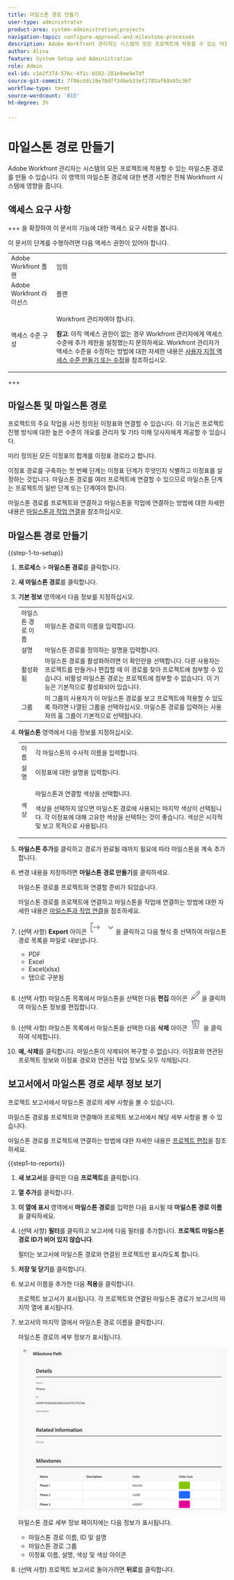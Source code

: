 ```yaml
---
title: 마일스톤 경로 만들기
user-type: administrator
product-area: system-administration;projects
navigation-topic: configure-approval-and-milestone-processes
description: Adobe Workfront 관리자는 시스템의 모든 프로젝트에 적용할 수 있는 마일스톤 경로를 만들 수 있습니다. 이 영역의 마일스톤 경로에 대한 변경 사항은 전체 Workfront 시스템에 영향을 줍니다.
author: Alina
feature: System Setup and Administration
role: Admin
exl-id: c1e2f374-576c-4f1c-b502-281e8ee9e7df
source-git-commit: 7f96cddc18e70dff34beb33ef2785af69a55c36f
workflow-type: tm+mt
source-wordcount: '815'
ht-degree: 3%

---
```


# 마일스톤 경로 만들기

<!--Audited: 07/2024-->

<!--
NOTE: DON'T DELETE, DRAFT OR HIDE THIS ARTICLE. IT IS LINKED TO THE PRODUCT, THROUGH THE CONTEXT SENSITIVE HELP LINKS.
-->

<!--<span class="preview">The highlighted information on this page refers to functionality not yet generally available. It is available only in the Preview environment for all customers. After the monthly releases to Production, the same features are also available in the Production environment for customers who enabled fast releases. </span>   

<span class="preview">For information about fast releases, see [Enable or disable fast releases for your organization](/help/quicksilver/administration-and-setup/set-up-workfront/configure-system-defaults/enable-fast-release-process.md). </span>-->

Adobe Workfront 관리자는 시스템의 모든 프로젝트에 적용할 수 있는 마일스톤 경로를 만들 수 있습니다. 이 영역의 마일스톤 경로에 대한 변경 사항은 전체 Workfront 시스템에 영향을 줍니다.

## 액세스 요구 사항

+++ 을 확장하여 이 문서의 기능에 대한 액세스 요구 사항을 봅니다.

이 문서의 단계를 수행하려면 다음 액세스 권한이 있어야 합니다.

<table style="table-layout:auto"> 
 <col> 
 <col> 
 <tbody> 
  <tr> 
   <td role="rowheader">Adobe Workfront 플랜</td> 
   <td>임의</td> 
  </tr> 
  <tr> 
   <td role="rowheader">Adobe Workfront 라이선스</td> 
   <td>플랜</td> 
  </tr> 
  <tr> 
   <td role="rowheader">액세스 수준 구성</td> 
   <td> <p>Workfront 관리자여야 합니다.</p> <p><b>참고</b>: 아직 액세스 권한이 없는 경우 Workfront 관리자에게 액세스 수준에 추가 제한을 설정했는지 문의하세요. Workfront 관리자가 액세스 수준을 수정하는 방법에 대한 자세한 내용은 <a href="../../../administration-and-setup/add-users/configure-and-grant-access/create-modify-access-levels.md" class="MCXref xref">사용자 지정 액세스 수준 만들기 또는 수정</a>을 참조하십시오.</p> </td> 
  </tr> 
 </tbody> 
</table>

+++

## 마일스톤 및 마일스톤 경로

프로젝트의 주요 작업을 사전 정의된 이정표와 연결할 수 있습니다. 이 기능은 프로젝트 진행 방식에 대한 높은 수준의 개요를 관리자 및 기타 이해 당사자에게 제공할 수 있습니다.

미리 정의된 모든 이정표의 합계를 이정표 경로라고 합니다.

이정표 경로를 구축하는 첫 번째 단계는 이정표 단계가 무엇인지 식별하고 이정표를 설정하는 것입니다. 마일스톤 경로를 여러 프로젝트에 연결할 수 있으므로 마일스톤 단계는 프로젝트의 일반 단계 또는 단계여야 합니다.

마일스톤 경로를 프로젝트와 연결하고 마일스톤을 작업에 연결하는 방법에 대한 자세한 내용은 [마일스톤과 작업 연결](../../../manage-work/tasks/manage-tasks/associate-milestones-with-tasks.md)을 참조하십시오.

## 마일스톤 경로 만들기

{{step-1-to-setup}}

1. **프로세스** > **마일스톤 경로**&#x200B;를 클릭합니다.
1. **새 마일스톤 경로**&#x200B;를 클릭합니다.
1. **기본 정보** 영역에서 다음 정보를 지정하십시오.

   <table style="table-layout:auto">
    <tr>
      <td>마일스톤 경로 이름</td>
       <td>마일스톤 경로의 이름을 입력합니다.</td>
    </tr>
    <tr>
      <td>설명</td>
      <td>마일스톤 경로를 정의하는 설명을 입력합니다.</td>
    </tr>
    <tr>
       <td>활성화됨</td>
      <td>마일스톤 경로를 활성화하려면 이 확인란을 선택합니다. 다른 사용자는 프로젝트를 만들거나 편집할 때 이 경로를 찾아 프로젝트에 첨부할 수 있습니다. 비활성 마일스톤 경로는 프로젝트에 첨부할 수 없습니다. 이 기능은 기본적으로 활성화되어 있습니다.</td>
    </tr>
    <tr>
      <td>그룹</td>
      <td>이 그룹의 사용자가 이 마일스톤 경로를 보고 프로젝트에 적용할 수 있도록 하려면 나열된 그룹을 선택하십시오. 마일스톤 경로를 입력하는 사용자의 홈 그룹이 기본적으로 선택됩니다.</td>
    </tr>
   </table>

1. **마일스톤** 영역에서 다음 정보를 지정하십시오.

   <table style="table-layout:auto"> 
    <col> 
    <col> 
    <tbody> 
     <tr> 
      <td role="rowheader">이름</td> 
      <td>각 마일스톤의 수사적 이름을 입력합니다.</td> 
     </tr> 
     <tr> 
      <td role="rowheader">설명</td> 
      <td>이정표에 대한 설명을 입력합니다.</td> 
     </tr> 
     <tr> 
      <td role="rowheader">색상</td> 
      <td> <p>마일스톤과 연결할 색상을 선택합니다. </p> <p>색상을 선택하지 않으면 마일스톤 경로에 사용되는 마지막 색상이 선택됩니다. 각 이정표에 대해 고유한 색상을 선택하는 것이 좋습니다. 색상은 시각적 및 보고 목적으로 사용됩니다.</p> </td> 
     </tr> 
    </tbody> 
   </table>

1. **마일스톤 추가**&#x200B;를 클릭하고 경로가 완료될 때까지 필요에 따라 마일스톤을 계속 추가합니다.

1. 변경 내용을 저장하려면 **마일스톤 경로 만들기**&#x200B;를 클릭하세요.

   마일스톤 경로를 프로젝트와 연결할 준비가 되었습니다.

   마일스톤 경로를 프로젝트에 연결하고 마일스톤을 작업에 연결하는 방법에 대한 자세한 내용은 [마일스톤과 작업 연결](../../../manage-work/tasks/manage-tasks/associate-milestones-with-tasks.md)을 참조하세요.


1. (선택 사항) **Export** 아이콘 ![Export 아이콘](assets/export-icon.png)을 클릭하고 다음 형식 중 선택하여 마일스톤 경로 목록을 파일로 내보냅니다.

   * PDF
   * Excel
   * Excel(xlsx)
   * 탭으로 구분됨

1. (선택 사항) 마일스톤 목록에서 마일스톤을 선택한 다음 **편집** 아이콘 ![편집 아이콘](assets/edit-icon.png)을 클릭하여 마일스톤 정보를 편집합니다.
1. (선택 사항) 마일스톤 목록에서 마일스톤을 선택한 다음 **삭제** 아이콘 ![삭제 아이콘](assets/delete-icon.png)을 클릭하여 삭제합니다.
1. **예, 삭제**를 클릭합니다.
마일스톤이 삭제되어 복구할 수 없습니다. 이정표와 연관된 프로젝트 정보와 이정표 경로와 연관된 작업 정보도 모두 삭제됩니다.


## 보고서에서 마일스톤 경로 세부 정보 보기

프로젝트 보고서에서 마일스톤 경로의 세부 사항을 볼 수 있습니다.

마일스톤 경로를 프로젝트와 연결해야 프로젝트 보고서에서 해당 세부 사항을 볼 수 있습니다.

마일스톤 경로를 프로젝트에 연결하는 방법에 대한 자세한 내용은 [프로젝트 편집](/help/quicksilver/manage-work/projects/manage-projects/edit-projects.md)을 참조하세요.

{{step1-to-reports}}

1. **새 보고서**&#x200B;를 클릭한 다음 **프로젝트**&#x200B;를 클릭합니다.
1. **열 추가**&#x200B;를 클릭합니다.
1. **이 열에 표시** 영역에서 **마일스톤 경로**&#x200B;를 입력한 다음 표시될 때 **마일스톤 경로 이름**&#x200B;을 클릭하세요.
1. (선택 사항) **필터**&#x200B;를 클릭하고 보고서에 다음 필터를 추가합니다. **프로젝트 마일스톤 경로 ID가 비어 있지 않습니다**.

   필터는 보고서에 마일스톤 경로와 연결된 프로젝트만 표시하도록 합니다.

1. **저장 및 닫기**&#x200B;를 클릭합니다.
1. 보고서 이름을 추가한 다음 **적용**&#x200B;을 클릭합니다.

   프로젝트 보고서가 표시됩니다. 각 프로젝트와 연결된 마일스톤 경로가 보고서의 마지막 열에 표시됩니다.
1. 보고서의 마지막 열에서 마일스톤 경로 이름을 클릭합니다.

   마일스톤 경로의 세부 정보가 표시됩니다.

   ![프로젝트 보고서의 마일스톤 경로 세부 정보](assets/milestone-details-from-project-report.png)

   마일스톤 경로 세부 정보 페이지에는 다음 정보가 표시됩니다.

   * 마일스톤 경로 이름, ID 및 설명
   * 마일스톤 경로 그룹
   * 이정표 이름, 설명, 색상 및 색상 아이콘

1. (선택 사항) 프로젝트 보고서로 돌아가려면 **뒤로**&#x200B;를 클릭합니다.



